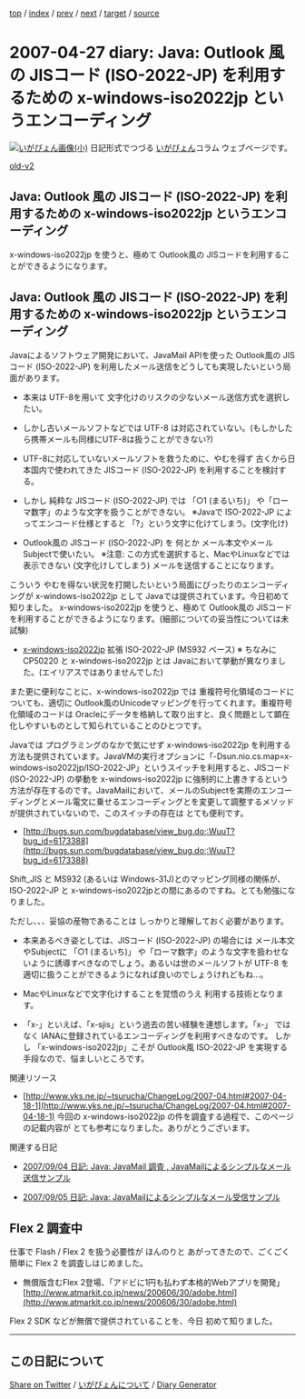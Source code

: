 [top](https://igapyon.github.io/diary/) 
 / [index](https://igapyon.github.io/diary/2007/index.html) 
 / [prev](https://igapyon.github.io/diary/2007/ig070425.html) 
 / [next](https://igapyon.github.io/diary/2007/ig070428.html) 
 / [target](https://igapyon.github.io/diary/2007/ig070427.html) 
 / [source](https://github.com/igapyon/diary/blob/gh-pages/2007/ig070427.html.src.md) 

2007-04-27 diary: Java: Outlook 風の JISコード (ISO-2022-JP) を利用するための x-windows-iso2022jp というエンコーディング
=====================================================================================================
[![いがぴょん画像(小)](https://igapyon.github.io/diary/images/iga200306s.jpg "いがぴょん")](https://igapyon.github.io/diary/memo/memoigapyon.html) 日記形式でつづる [いがぴょん](https://igapyon.github.io/diary/memo/memoigapyon.html)コラム ウェブページです。

[old-v2](ig070427-orig.html)

## Java: Outlook 風の JISコード (ISO-2022-JP) を利用するための x-windows-iso2022jp というエンコーディング

x-windows-iso2022jp を使うと、極めて Outlook風の JISコードを利用することができるようになります。


## Java: Outlook 風の JISコード (ISO-2022-JP) を利用するための x-windows-iso2022jp というエンコーディング

Javaによるソフトウェア開発において、JavaMail APIを使った Outlook風の JISコード (ISO-2022-JP) を利用したメール送信をどうしても実現したいという局面があります。

* 本来は UTF-8を用いて 文字化けのリスクの少ないメール送信方式を選択したい。
  
* しかし古いメールソフトなどでは UTF-8 は対応されていない。(もしかしたら携帯メールも同様にUTF-8は扱うことができない?)
  
* UTF-8に対応していないメールソフトを救うために、やむを得ず 古くから日本国内で使われてきた JISコード (ISO-2022-JP) を利用することを検討する。
  
* しかし 純粋な JISコード (ISO-2022-JP) では 「○1 (まるいち)」 や「ローマ数字」のような文字を扱うことができない。
  ※Javaで ISO-2022-JP によってエンコード仕様とすると 「?」という文字に化けてしまう。(文字化け)
  
* Outlook風の JISコード (ISO-2022-JP) を 何とか メール本文やメールSubjectで使いたい。
  ※注意: この方式を選択すると、MacやLinuxなどでは表示できない (文字化けしてしまう) メールを送信することになります。

こういう やむを得ない状況を打開したいという局面にぴったりのエンコーディングが x-windows-iso2022jp として Javaでは提供されています。今日初めて知りました。
x-windows-iso2022jp を使うと、極めて Outlook風の JISコードを利用することができるようになります。(細部についての妥当性については未試験)

* [x-windows-iso2022jp](http://java.sun.com/javase/ja/6/docs/ja/technotes/guides/intl/encoding.doc.html)
  拡張 ISO-2022-JP (MS932 ベース)
  ※ ちなみに CP50220 と x-windows-iso2022jp とは Javaにおいて挙動が異なりました。(エイリアスではありませんでした)

また更に便利なことに、x-windows-iso2022jp では 重複符号化領域のコードについても、適切に Outlook風のUnicodeマッピングを行ってくれます。重複符号化領域のコードは
Oracleにデータを格納して取り出すと、良く問題として顕在化しやすいものとして知られていることのひとつです。

Javaでは プログラミングのなかで気にせず x-windows-iso2022jp を利用する方法も提供されています。JavaVMの実行オプションに「-Dsun.nio.cs.map=x-windows-iso2022jp/ISO-2022-JP」というスイッチを利用すると、JISコード
(ISO-2022-JP) の挙動を x-windows-iso2022jp に強制的に上書きするという方法が存在するのです。JavaMailにおいて、メールのSubjectを実際のエンコーディングとメール電文に乗せるエンコーディングとを変更して調整するメソッドが提供されていないので、このスイッチの存在は とても便利です。

* [http://bugs.sun.com/bugdatabase/view_bug.do;:WuuT?bug_id=6173388](http://bugs.sun.com/bugdatabase/view_bug.do;:WuuT?bug_id=6173388)

Shift_JIS と MS932 (あるいは Windows-31J)とのマッピング同様の関係が、ISO-2022-JP と x-windows-iso2022jpとの間にあるのですね。とても勉強になりました。

ただし、、、妥協の産物であることは しっかりと理解しておく必要があります。

* 本来あるべき姿としては、JISコード (ISO-2022-JP) の場合には メール本文やSubjectに 「○1 (まるいち)」 や「ローマ数字」のような文字を扱わせないように誘導すべきなのでしょう。あるいは世のメールソフトが UTF-8 を適切に扱うことができるようになれば良いのでしょうけれどもね…。
  
* MacやLinuxなどで文字化けすることを覚悟のうえ 利用する技術となります。
  
* 「x-」といえば、「x-sjis」という過去の苦い経験を連想します。「x-」 ではなく IANAに登録されているエンコーディングを利用すべきなのです。
  しかし 「x-windows-iso2022jp」こそが Outlook風 ISO-2022-JP を実現する手段なので、悩ましいところです。

関連リソース

* [http://www.yks.ne.jp/~tsurucha/ChangeLog/2007-04.html#2007-04-18-1](http://www.yks.ne.jp/~tsurucha/ChangeLog/2007-04.html#2007-04-18-1)
  今回の x-windows-iso2022jp の件を調査する過程で、このページの記載内容が とても参考になりました。ありがとうございます。

関連する日記

* [2007/09/04 日記: Java: JavaMail 調査 , JavaMailによるシンプルなメール送信サンプル](ig070904.html)
  
* [2007/09/05 日記: Java: JavaMailによるシンプルなメール受信サンプル](ig070905.html)

## Flex 2 調査中

仕事で Flash / Flex 2 を扱う必要性が ほんのりと あがってきたので、ごくごく簡単に Flex 2 を調査しはじめました。

* 無償版含むFlex 2登場、「アドビに1円も払わず本格的Webアプリを開発」
  [http://www.atmarkit.co.jp/news/200606/30/adobe.html](http://www.atmarkit.co.jp/news/200606/30/adobe.html)

Flex 2 SDK などが無償で提供されていることを、今日 初めて知りました。

----------------------------------------------------------------------------------------------------

## この日記について

[Share on Twitter](https://twitter.com/intent/tweet?hashtags=igapyon%2Cdiary%2C%E3%81%84%E3%81%8C%E3%81%B4%E3%82%87%E3%82%93&text=Java%3A+Outlook+%E9%A2%A8%E3%81%AE+JIS%E3%82%B3%E3%83%BC%E3%83%89+%28ISO-2022-JP%29+%E3%82%92%E5%88%A9%E7%94%A8%E3%81%99%E3%82%8B%E3%81%9F%E3%82%81%E3%81%AE+x-windows-iso2022jp+%E3%81%A8%E3%81%84%E3%81%86%E3%82%A8%E3%83%B3%E3%82%B3%E3%83%BC%E3%83%87%E3%82%A3%E3%83%B3%E3%82%B0&url=https%3A%2F%2Figapyon.github.io%2Fdiary%2F2007%2Fig070427.html) / [いがぴょんについて](https://igapyon.github.io/diary/memo/memoigapyon.html) / [Diary Generator](https://github.com/igapyon/igapyonv3)
